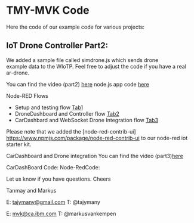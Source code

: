 # TMY-MVK Code

Here the code of our example code for various projects:

## IoT Drone Controller Part2:
We added a sample file called simdrone.js which sends drone  
example data to the WIoTP. Feel free to adjust the code if you have a real ar-drone.

You can find the video (part2) [here](https://www.youtube.com/watch?v=mM-qSJTGxHw) 
node.js app code [here](https://github.com/markusvankempen/TMY-MVK/blob/master/dronecontroller/simdrone.js) 

Node-RED Flows
- Setup and testing flow [Tab1](https://github.com/markusvankempen/TMY-MVK/blob/master/node-red-flows/tab1-testing) 
- DroneDashboard and Controller flow [Tab2](https://github.com/markusvankempen/TMY-MVK/blob/master/node-red-flows/tab2-CarDashAndWebSockets) 
- CarDashbard and WebSocket Drone Integration flow [Tab3](https://github.com/markusvankempen/TMY-MVK/blob/master/node-red-flows/tab2-DroneDashBboard) 
 
Please note that we added the [node-red-contrib-ui] https://www.npmjs.com/package/node-red-contrib-ui
to our node-red iot starter kit.

CarDashboard and Drone integration
You can find the video (part3)[here](https://www.youtube.com/watch?v=Wf3_DfXaEXA)

CarDashBoard Code:
Node-RedCode:

Let us know if you have questions.
Cheers

Tanmay and Markus

E: tajymany@gmail.com
T: @tajymany

E: mvk@ca.ibm.com
T: @markusvankempen
